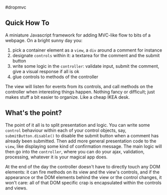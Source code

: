 #dropmvc

## Quick How To
A miniature Javascript framework for adding MVC-like flow to bits of a webpage. On a bright sunny day you: 

1. pick a container element as a `view`, a `div` around a comment for instance
1. designate `controls` within it: a textarea for the comment and the submit button
1. write some logic in the `controller`: validate input, submit the comment, give a visual response if all is ok
1. glue controls to methods of the controller

The view will listen for events from its controls, and call methods on the controller when interesting things happen. 
Nothing fancy or difficult; just makes stuff a bit easier to organize. Like a cheap IKEA desk.

## What's the point?
The point of it all is to split presentation and logic. You can write some `control` behaviour within each of your control objects, say, `submitButton.disable()` to disable the submit button when a comment has already been submitted. Then add more general presentation code to the `view`, like displaying some kind of confirmation message. The main logic will then go into the `controller`, where you can do your ajax, validation, processing, whatever it is your magical app does. 

At the end of the day the controller doesn't have to directly touch any DOM elements: it can fire methods on its view and the view's controls, and if the appearance or the DOM elements behind the view or the control changes, it won't care: all of that DOM specific crap is encapsulated within the controls and views.

